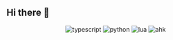 ## Hi there 👋

<div align="center">
  
![typescript](https://img.shields.io/badge/Typescript-blue?style=for-the-badge&logo=typescript&logoColor=d9e0ee)
![python](https://img.shields.io/badge/python-blue?style=for-the-badge&logo=python&logoColor=d9e0ee)
![lua](https://img.shields.io/badge/lua-blue?style=for-the-badge&logo=lua&logoColor=d9e0ee)
![ahk](https://img.shields.io/badge/ahk-blue?style=for-the-badge&logo=autohotkey&logoColor=d9e0ee)

</div>

<!--
**AndalYLP/AndalYLP** is a ✨ _special_ ✨ repository because its `README.md` (this file) appears on your GitHub profile.

Here are some ideas to get you started:

- 🔭 I’m currently working on ...
- 🌱 I’m currently learning ...
- 👯 I’m looking to collaborate on ...
- 🤔 I’m looking for help with ...
- 💬 Ask me about ...
- 📫 How to reach me: ...
- 😄 Pronouns: ...
- ⚡ Fun fact: ...
-->
